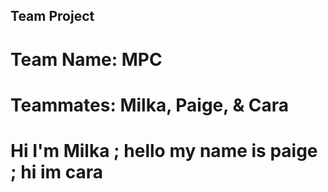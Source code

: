 ## Team Project
# Team Name: MPC
# Teammates: Milka, Paige, & Cara

# Hi I'm Milka ; hello my name is paige ; hi im cara


